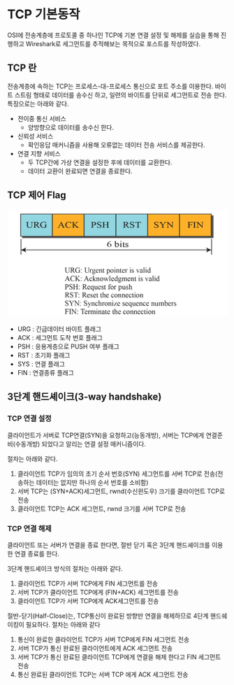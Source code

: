 # TCP 기본동작

OSI에 전송계층에 프로토콜 중 하나인 TCP에 기본 연결 설정 및 해제를 실습을 통해 진행하고 Wireshark로 세그먼트를 추적해보는 목적으로 포스트를 작성하였다.



## TCP 란

전송계층에 속하는 TCP는 프로세스-대-프로세스 통신으로 포트 주소를 이용한다. 바이트 스트림 형태로 데이터를 송수신 하고, 일련의 바이트를 단위로 세그먼트로 전송 한다. 특징으로는 아래와 같다.

- 전이중 통신 서비스
  - 양방향으로 데이터를 송수신 한다.
- 신뢰성 서비스
  - 확인응답 매커니즘을 사용해 오류없는 데이터 전송 서비스를 제공한다.
- 연결 지향 서비스
  - 두 TCP간에 가상 연결을 설정한 후에 데이터를 교환한다.
  - 데이터 교환이 완료되면 연결을 종료한다.



## TCP 제어 Flag

![tcp_flag](../img/tcp_flag.png)



- URG : 긴급데이터 바이트 플래그
- ACK : 세그먼트 도착 번호 플래그
- PSH : 응용계층으로 PUSH 여부 플래그
- RST : 초기화 플래그
- SYS : 연결 플래그
- FIN : 연결종류 플래그



## 3단계 핸드셰이크(3-way handshake)

### TCP 연결 설정

클라이언트가 서버로 TCP연결(SYN)을 요청하고(능동개방), 서버는 TCP에게 연결준비(수동개방) 되었다고 알리는 연결 설정 매커니즘이다.

절차는 아래와 같다.

1. 클라이언트 TCP가 임의의 초기 순서 번호(SYN) 세그먼트를 서버 TCP로 전송(전송하는 데이터는 없지만 하나의 순서 번호를 소비함)
2. 서버 TCP는 (SYN+ACK)세그먼트, rwnd(수신윈도우) 크기를 클라이언트 TCP로 전송
3. 클라이언트 TCP는 ACK 세그먼트, rwnd 크기를 서버 TCP로 전송



### TCP 연결 해제 

클라이언트 또는 서버가 연결을 종료 한다면,  절반 닫기 혹은 3단계 핸드셰이크를 이용한 연결 종료를 한다. 

3단계 핸드셰이크 방식의 절차는 아래와 같다.

1. 클라이언트 TCP가 서버 TCP에게 FIN 세그먼트를 전송
2. 서버 TCP가 클라이언트 TCP에게 (FIN+ACK) 세그먼트를 전송
3. 클라이언트 TCP가 서버 TCP에게 ACK세그먼트를 전송

절반-닫기(Half-Close)는, TCP통신이 완료된 방향만 연결을 해제하므로 4단계 핸드쉐이킹이 필요하다. 절차는 아래와 같다

1. 통신이 완료한 클라이언트 TCP가 서버 TCP에게 FIN 세그먼트 전송
2. 서버 TCP가 통신 완료된 클라이언트에게 ACK 세그먼트 전송
3. 서버 TCP가 통신 완료된 클라이언트 TCP에게 연결을 해제 한다고 FIN 세그먼트 전송
4. 통신 완료된 클라이언트 TCP는 서버 TCP 에게 ACK 세그먼트 전송

